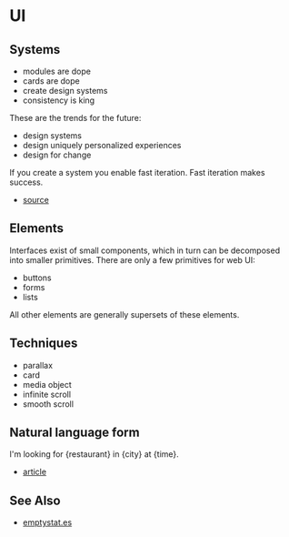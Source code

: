 # UI

## Systems
- modules are dope
- cards are dope
- create design systems
- consistency is king

These are the trends for the future:
- design systems
- design uniquely personalized experiences
- design for change

If you create a system you enable fast iteration. Fast iteration makes success.

- [source](http://blog.intercom.io/design-futures-1-creating-systems-not-products/)

## Elements
Interfaces exist of small components, which in turn can be decomposed into
smaller primitives. There are only a few primitives for web UI:
- buttons
- forms
- lists

All other elements are generally supersets of these elements.

## Techniques
- parallax
- card
- media object
- infinite scroll
- smooth scroll

## Natural language form
I'm looking for {restaurant} in {city} at {time}.

- [article](http://www.jroehm.com/2014/01/ui-pattern-natural-language-form/)

## See Also
- [emptystat.es](http://emptystat.es)

